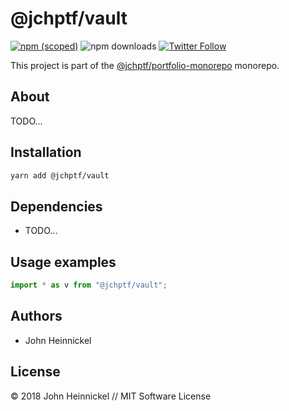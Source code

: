 # @jchptf/vault

[![npm (scoped)](https://img.shields.io/npm/v/@jchptf/vault.svg)](https://www.npmjs.com/package/@jchptf/vault)
![npm downloads](https://img.shields.io/npm/dm/@jchptf/vault.svg)
[![Twitter Follow](https://img.shields.io/twitter/follow/jchptf_monorepo.svg?style=flat-square&label=twitter)](https://twitter.com/jchptf_monorepo)


This project is part of the
[@jchptf/portfolio-monorepo](https://github.com/jheinnic/portfolio-monorepo/) monorepo.

<!-- TOC depthFrom:2 depthTo:3 -->

<!-- /TOC -->

## About

TODO...

## Installation

```bash
yarn add @jchptf/vault
```

## Dependencies

- TODO...

## Usage examples

```typescript
import * as v from "@jchptf/vault";
```

## Authors

- John Heinnickel

## License

&copy; 2018 John Heinnickel // MIT Software License
